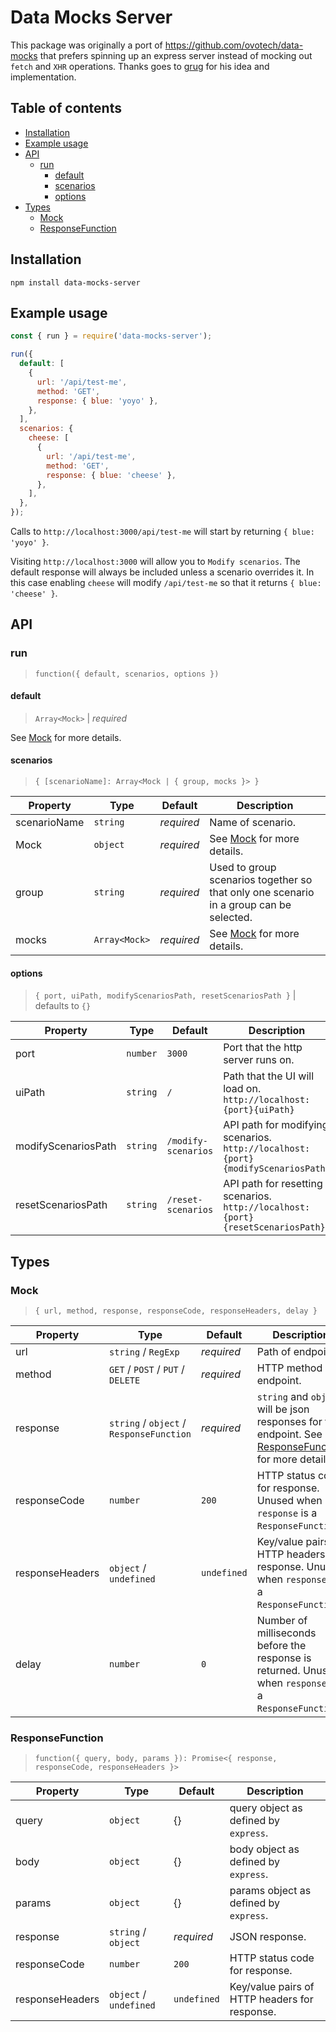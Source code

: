 # Data Mocks Server

This package was originally a port of https://github.com/ovotech/data-mocks that prefers spinning up an express server instead of mocking out `fetch` and `XHR` operations. Thanks goes to [grug](https://github.com/grug) for his idea and implementation.

## Table of contents

- [Installation](#installation)
- [Example usage](#example-usage)
- [API](#api)
  - [run](#run)
    - [default](#default)
    - [scenarios](#scenarios)
    - [options](#options)
- [Types](#types)
  - [Mock](#mock)
  - [ResponseFunction](#responsefunction)

## Installation

```
npm install data-mocks-server
```

## Example usage

```javascript
const { run } = require('data-mocks-server');

run({
  default: [
    {
      url: '/api/test-me',
      method: 'GET',
      response: { blue: 'yoyo' },
    },
  ],
  scenarios: {
    cheese: [
      {
        url: '/api/test-me',
        method: 'GET',
        response: { blue: 'cheese' },
      },
    ],
  },
});
```

Calls to `http://localhost:3000/api/test-me` will start by returning `{ blue: 'yoyo' }`.

Visiting `http://localhost:3000` will allow you to `Modify scenarios`. The default response will always be included unless a scenario overrides it. In this case enabling `cheese` will modify `/api/test-me` so that it returns `{ blue: 'cheese' }`.

## API

### run

> `function({ default, scenarios, options })`

#### default

> `Array<Mock>` | _required_

See [Mock](#mock) for more details.

#### scenarios

> `{ [scenarioName]: Array<Mock | { group, mocks }> }`

| Property     | Type          | Default    | Description                                                                            |
|--------------|---------------|------------|----------------------------------------------------------------------------------------|
| scenarioName | `string`      | _required_ | Name of scenario.                                                                      |
| Mock         | `object`      | _required_ | See [Mock](#mock) for more details.                                                    |
| group        | `string`      | _required_ | Used to group scenarios together so that only one scenario in a group can be selected. |
| mocks        | `Array<Mock>` | _required_ | See [Mock](#mock) for more details.                                                    |

#### options

> `{ port, uiPath, modifyScenariosPath, resetScenariosPath }` | defaults to `{}`

| Property            | Type     | Default             | Description                                                                      |
|---------------------|----------|---------------------|----------------------------------------------------------------------------------|
| port                | `number` | `3000`              | Port that the http server runs on.                                               |
| uiPath              | `string` | `/`                 | Path that the UI will load on. `http://localhost:{port}{uiPath}`                 |
| modifyScenariosPath | `string` | `/modify-scenarios` | API path for modifying scenarios. `http://localhost:{port}{modifyScenariosPath}` |
| resetScenariosPath  | `string` | `/reset-scenarios`  | API path for resetting scenarios. `http://localhost:{port}{resetScenariosPath}`  |

## Types

### Mock

> `{ url, method, response, responseCode, responseHeaders, delay }`

| Property        | Type                                     | Default     | Description                                                                                                                |
|-----------------|------------------------------------------|-------------|----------------------------------------------------------------------------------------------------------------------------|
| url             | `string` / `RegExp`                      | _required_  | Path of endpoint.                                                                                                          |
| method          | `GET` / `POST` / `PUT` / `DELETE`        | _required_  | HTTP method of endpoint.                                                                                                   |
| response        | `string` / `object` / `ResponseFunction` | _required_  | `string` and `object` will be json responses for the endpoint. See [ResponseFunction](#responsefunction) for more details. |
| responseCode    | `number`                                 | `200`       | HTTP status code for response. Unused when `response` is a `ResponseFunction`.                                             |
| responseHeaders | `object` / `undefined`                   | `undefined` | Key/value pairs of HTTP headers for response. Unused when `response` is a `ResponseFunction`.                              |
| delay           | `number`                                 | `0`         | Number of milliseconds before the response is returned. Unused when `response` is a `ResponseFunction`.                    |

### ResponseFunction

> `function({ query, body, params }): Promise<{ response, responseCode, responseHeaders }>`

| Property        | Type                   | Default     | Description                                   |
|-----------------|------------------------|-------------|-----------------------------------------------|
| query           | `object`               | {}          | query object as defined by `express`.         |
| body            | `object`               | {}          | body object as defined by `express`.          |
| params          | `object`               | {}          | params object as defined by `express`.        |
| response        | `string` / `object`    | _required_  | JSON response.                                |
| responseCode    | `number`               | `200`       | HTTP status code for response.                |
| responseHeaders | `object` / `undefined` | `undefined` | Key/value pairs of HTTP headers for response. |
